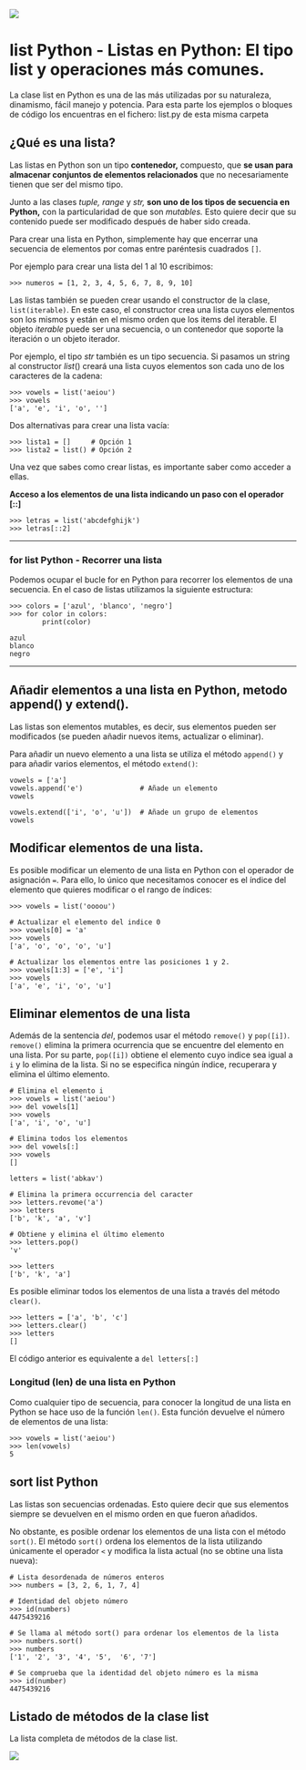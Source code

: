 ![](https://raw.githubusercontent.com/gabrielfernando01/basics_in_python/master/image/list.png)

# list Python - Listas en Python: El tipo list y operaciones más comunes.

La clase list en Python es una de las más utilizadas por su naturaleza, dinamismo, fácil manejo y potencia. Para esta parte los ejemplos o bloques de código los encuentras en el fichero: list.py de esta misma carpeta

## ¿Qué es una lista?

Las listas en Python son un tipo **contenedor,** compuesto, que **se usan para almacenar conjuntos de elementos relacionados** que no necesariamente tienen que ser del mismo tipo. 

Junto a las clases _tuple, range_ y _str,_ **son uno de los tipos de secuencia en Python,** con la particularidad de que son _mutables._ Esto quiere decir que su contenido puede ser modificado después de haber sido creada.

Para crear una lista en Python, simplemente hay que encerrar una secuencia de elementos por comas entre paréntesis cuadrados <code>[]</code>.

Por ejemplo para crear una lista del 1 al 10 escribimos:

```
>>> numeros = [1, 2, 3, 4, 5, 6, 7, 8, 9, 10]
```

Las listas también se pueden crear usando el constructor de la clase, <code>list(iterable)</code>. En este caso, el constructor crea una lista cuyos elementos son los mismos y están en el mismo orden que los items del iterable. El objeto _iterable_ puede ser una secuencia, o un contenedor que soporte la iteración o un objeto iterador.

Por ejemplo, el tipo _str_ también es un tipo secuencia. Si pasamos un string al constructor $list()$ creará una lista cuyos elementos son cada uno de los caracteres de la cadena:

```
>>> vowels = list('aeiou')
>>> vowels
['a', 'e', 'i', 'o', '']
```

Dos alternativas para crear una lista vacía:

```
>>> lista1 = []		# Opción 1
>>> lista2 = list()	# Opción 2
```

Una vez que sabes como crear listas, es importante saber como acceder a ellas.

**Acceso a los elementos de una lista indicando un paso con el operador [::]**

```
>>> letras = list('abcdefghijk')
>>> letras[::2]
```

***
### for list Python - Recorrer una lista

Podemos ocupar el bucle for en Python para recorrer los elementos de una secuencia. En el caso de listas utilizamos la siguiente estructura:

```
>>> colors = ['azul', 'blanco', 'negro']
>>> for color in colors:
		print(color)
		
azul
blanco
negro
```

***
## Añadir elementos a una lista en Python, metodo append() y extend().

Las listas son elementos mutables, es decir, sus elementos pueden ser modificados (se pueden añadir nuevos items, actualizar o eliminar).

Para añadir un nuevo elemento a una lista se utiliza el método <code>append()</code> y para añadir varios elementos, el método <code>extend()</code>:

```
vowels = ['a']
vowels.append('e')				# Añade un elemento
vowels

vowels.extend(['i', 'o', 'u'])	# Añade un grupo de elementos
vowels
```

## Modificar elementos de una lista.

Es posible modificar un elemento de una lista en Python con el operador de asignación <code>=</code>. Para ello, lo único que necesitamos conocer es el índice del elemento que quieres modificar o el rango de índices:

```
>>> vowels = list('oooou')

# Actualizar el elemento del indice 0
>>> vowels[0] = 'a'
>>> vowels
['a', 'o', 'o', 'o', 'u']

# Actualizar los elementos entre las posiciones 1 y 2.
>>> vowels[1:3] = ['e', 'i']
>>> vowels
['a', 'e', 'i', 'o', 'u']
```

## Eliminar elementos de una lista

Además de la sentencia $del$, podemos usar el método <code>remove()</code> y <code>pop([i])</code>. <code>remove()</code> elimina la primera ocurrencia que se encuentre del elemento en una lista. Por su parte, <code>pop([i])</code> obtiene el elemento cuyo indice sea igual a <code>i</code> y lo elimina de la lista. Si no se especifica ningún índice, recuperara y elimina el último elemento.

```
# Elimina el elemento i
>>> vowels = list('aeiou')
>>> del vowels[1]
>>> vowels
['a', 'i', 'o', 'u']

# Elimina todos los elementos
>>> del vowels[:]
>>> vowels
[]

letters = list('abkav')

# Elimina la primera occurrencia del caracter
>>> letters.revome('a')
>>> letters
['b', 'k', 'a', 'v']

# Obtiene y elimina el último elemento
>>> letters.pop()
'v'

>>> letters
['b', 'k', 'a']
```

Es posible eliminar todos los elementos de una lista a través del método <code>clear()</code>.

```
>>> letters = ['a', 'b', 'c']
>>> letters.clear()
>>> letters
[]
```

El código anterior es equivalente a <code>del letters[:]</code>

### Longitud (len) de una lista en Python

Como cualquier tipo de secuencia, para conocer la longitud de una lista en Python se hace uso de la función <code>len()</code>. Esta función devuelve el número de elementos de una lista:

```
>>> vowels = list('aeiou')
>>> len(vowels)
5
```

## sort list Python

Las listas son secuencias ordenadas. Esto quiere decir que sus elementos siempre se devuelven en el mismo orden en que fueron añadidos.

No obstante, es posible ordenar los elementos de una lista con el método <code>sort()</code>. El método <code>sort()</code> ordena los elementos de la lista utilizando únicamente el operador <code><</code> y modifica la lista actual (no se obtine una lista nueva):

```
# Lista desordenada de números enteros
>>> numbers = [3, 2, 6, 1, 7, 4]

# Identidad del objeto número
>>> id(numbers)
4475439216

# Se llama al método sort() para ordenar los elementos de la lista
>>> numbers.sort()
>>> numbers
['1', '2', '3', '4', '5',  '6', '7']

# Se comprueba que la identidad del objeto número es la misma
>>> id(number)
4475439216
```

## Listado de métodos de la clase list  

La lista completa de métodos de la clase list.

![](https://raw.githubusercontent.com/gabrielfernando01/basics_in_python/master/image/list_methods.png)
